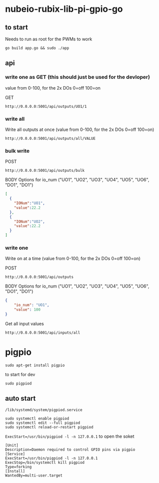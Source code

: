 # nubeio-rubix-lib-pi-gpio-go

## to start
Needs to run as root for the PWMs to work
```
go build app.go && sudo ./app
```

## api

### write one as GET (this should just be used for the devloper)
value from 0-100, for the 2x DOs 0=off 100=on

GET
```
http://0.0.0.0:5001/api/outputs/UO1/1
```

### write all

Write all outputs at once (value from 0-100, for the 2x DOs 0=off 100=on)

```
http://0.0.0.0:5001/api/outputs/all/VALUE
```

### bulk write

POST
```
http://0.0.0.0:5001/api/outputs/bulk
```
BODY
Options for io_num ("UO1", "UO2", "UO3", "UO4", "UO5", "UO6", "DO1", "DO1")
```json
[
  {
    "IONum":"UO1",
    "value":22.2
  },
  {
    "IONum":"UO2",
    "value":22.2
  }
]
```


### write one

Write on at a time (value from 0-100, for the 2x DOs 0=off 100=on)

POST
```
http://0.0.0.0:5001/api/outputs
```
BODY
Options for io_num ("UO1", "UO2", "UO3", "UO4", "UO5", "UO6", "DO1", "DO1")
```json
{
    "io_num": "UO1",
    "value": 100
}
```



Get all input values
```
http://0.0.0.0:5001/api/inputs/all
```

# pigpio

```
sudo apt-get install pigpio
```

to start for dev
```
sudo pigpiod
```

## auto start

`/lib/systemd/system/pigpiod.service`

```
sudo systemctl enable pigpiod
sudo systemctl edit --full pigpiod
sudo systemctl reload-or-restart pigpiod
```

`ExecStart=/usr/bin/pigpiod -l -n 127.0.0.1` to open the soket

```
[Unit]
Description=Daemon required to control GPIO pins via pigpio
[Service]
ExecStart=/usr/bin/pigpiod -l -n 127.0.0.1
ExecStop=/bin/systemctl kill pigpiod
Type=forking
[Install]
WantedBy=multi-user.target
```

